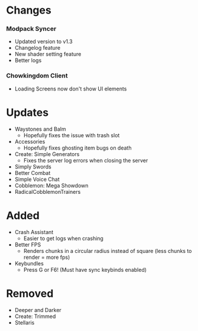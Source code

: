 # Changes

### Modpack Syncer

- Updated version to v1.3
- Changelog feature
- New shader setting feature
- Better logs

### Chowkingdom Client

- Loading Screens now don't show UI elements

# Updates

- Waystones and Balm
  - Hopefully fixes the issue with trash slot
- Accessories
  - Hopefully fixes ghosting item bugs on death
- Create: Simple Generators
  - Fixes the server log errors when closing the server
- Simply Swords
- Better Combat
- Simple Voice Chat
- Cobblemon: Mega Showdown
- RadicalCobblemonTrainers

# Added

- Crash Assistant
  - Easier to get logs when crashing
- Better FPS
  - Renders chunks in a circular radius instead of square (less chunks to render = more fps)
- Keybundles
  - Press G or F6! (Must have sync keybinds enabled)

# Removed

- Deeper and Darker
- Create: Trimmed
- Stellaris
